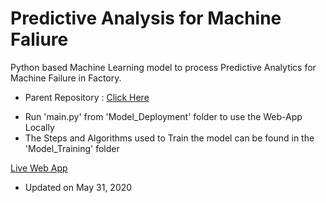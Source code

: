 # Predictive Analysis for Machine Faliure
Python based Machine Learning model to process Predictive Analytics for Machine Failure in Factory.

* Parent Repository : [Click Here](https://github.com/iSiddharth20/Predictive-Analysis-for-Machine-Faliure)

+ Run 'main.py' from 'Model_Deployment' folder to use the Web-App Locally
+ The Steps and Algorithms used to Train the model can be found in the 'Model_Training' folder

[Live Web App](https://group8tcsproject.el.r.appspot.com/)

* Updated on May 31, 2020
